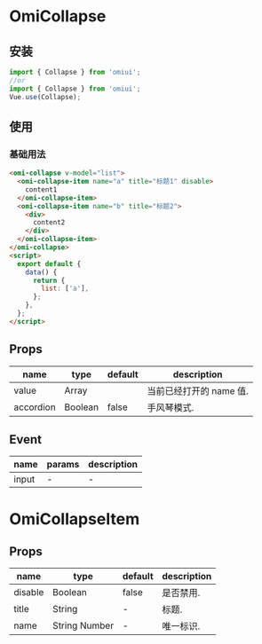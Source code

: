 # OmiCollapse

## 安装

```js
import { Collapse } from 'omiui';
//or
import { Collapse } from 'omiui';
Vue.use(Collapse);
```

## 使用

### 基础用法

```html
<omi-collapse v-model="list">
  <omi-collapse-item name="a" title="标题1" disable>
    content1
  </omi-collapse-item>
  <omi-collapse-item name="b" title="标题2">
    <div>
      content2
    </div>
  </omi-collapse-item>
</omi-collapse>
<script>
  export default {
    data() {
      return {
        list: ['a'],
      };
    },
  };
</script>
```

## Props

| name      | type    | default | description             |
| --------- | ------- | ------- | ----------------------- |
| value     | Array   |         | 当前已经打开的 name 值. |
| accordion | Boolean | false   | 手风琴模式.             |

## Event

| name  | params | description |
| ----- | ------ | ----------- |
| input | -      | -           |

# OmiCollapseItem

## Props

| name    | type          | default | description |
| ------- | ------------- | ------- | ----------- |
| disable | Boolean       | false   | 是否禁用.   |
| title   | String        | -       | 标题.       |
| name    | String Number | -       | 唯一标识.   |
